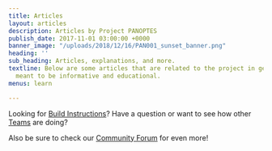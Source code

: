 ```yaml
---
title: Articles
layout: articles
description: Articles by Project PANOPTES
publish_date: 2017-11-01 03:00:00 +0000
banner_image: "/uploads/2018/12/16/PAN001_sunset_banner.png"
heading: ''
sub_heading: Articles, explanations, and more.
textline: Below are some articles that are related to the project in general and are
  meant to be informative and educational.
menus: learn

---
```

Looking for [Build Instructions](/instructions)? Have a question or want to see how other [Teams](/teams) are doing? 

Also be sure to check our  [Community Forum](https://forum.projectpanoptes.org) for even more!